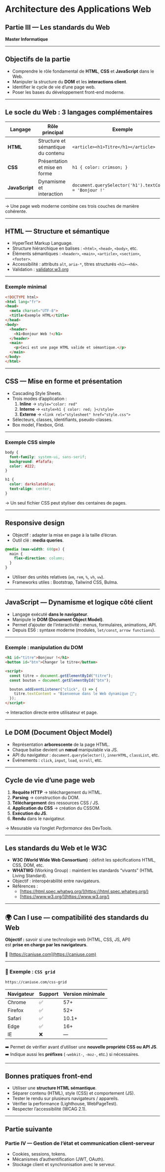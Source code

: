 
# Architecture des Applications Web  
## Partie III — Les standards du Web  
**Master Informatique**

---

## Objectifs de la partie

- Comprendre le rôle fondamental de **HTML**, **CSS** et **JavaScript** dans le Web.  
- Manipuler la structure du **DOM** et les **interactions client**.  
- Identifier le cycle de vie d’une page web.  
- Poser les bases du développement front-end moderne.  

---

## Le socle du Web : 3 langages complémentaires

| Langage | Rôle principal | Exemple |
|----------|----------------|----------|
| **HTML** | Structure et sémantique du contenu | `<article><h1>Titre</h1></article>` |
| **CSS** | Présentation et mise en forme | `h1 { color: crimson; }` |
| **JavaScript** | Dynamisme et interaction | `document.querySelector('h1').textContent = 'Bonjour !'` |

→ Une page web moderne combine ces trois couches de manière cohérente.  

---

## HTML — Structure et sémantique

- HyperText Markup Language.  
- Structure hiérarchique en balises : `<html>`, `<head>`, `<body>`, etc.  
- Éléments sémantiques : `<header>`, `<main>`, `<article>`, `<section>`, `<footer>`.  
- Accessibilité : attributs `alt`, `aria-*`, titres structurés `<h1>–<h6>`.  
- Validation : [validator.w3.org](https://validator.w3.org/)

---

### Exemple minimal

```html
<!DOCTYPE html>
<html lang="fr">
<head>
  <meta charset="UTF-8">
  <title>Exemple HTML</title>
</head>
<body>
  <header>
    <h1>Bonjour Web !</h1>
  </header>
  <main>
    <p>Ceci est une page HTML valide et sémantique.</p>
  </main>
</body>
</html>
```

---

## CSS — Mise en forme et présentation

- Cascading Style Sheets.  
- Trois modes d’application :  
  1. **Inline** → `style="color: red"`  
  2. **Interne** → `<style>h1 { color: red; }</style>`  
  3. **Externe** → `<link rel="stylesheet" href="style.css">`  
- Sélecteurs, classes, identifiants, pseudo-classes.  
- Box model, Flexbox, Grid.  

---

### Exemple CSS simple

```css
body {
  font-family: system-ui, sans-serif;
  background: #fafafa;
  color: #222;
}

h1 {
  color: darkslateblue;
  text-align: center;
}
```

→ Un seul fichier CSS peut styliser des centaines de pages.  

---

## Responsive design

- Objectif : adapter la mise en page à la taille d’écran.  
- Outil clé : **media queries**.  

```css
@media (max-width: 600px) {
  main {
    flex-direction: column;
  }
}
```

- Utiliser des unités relatives (`em`, `rem`, `%`, `vh`, `vw`).  
- Frameworks utiles : Bootstrap, Tailwind CSS, Bulma.  

---

## JavaScript — Dynamisme et logique côté client

- Langage exécuté **dans le navigateur**.  
- Manipule le **DOM (Document Object Model)**.  
- Permet d’ajouter de l’interactivité : menus, formulaires, animations, API.  
- Depuis ES6 : syntaxe moderne (modules, `let/const`, `arrow functions`).  

---

### Exemple : manipulation du DOM

```html
<h1 id="titre">Bonjour !</h1>
<button id="btn">Changer le titre</button>

<script>
  const titre = document.getElementById("titre");
  const bouton = document.getElementById("btn");

  bouton.addEventListener("click", () => {
    titre.textContent = "Bienvenue dans le Web dynamique 🚀";
  });
</script>
```

→ Interaction directe entre utilisateur et page.  

---

## Le DOM (Document Object Model)

- Représentation **arborescente** de la page HTML.  
- Chaque balise devient un **nœud** manipulable via JS.  
- API du navigateur : `document.querySelector()`, `innerHTML`, `classList`, etc.  
- Événements : `click`, `input`, `load`, `scroll`, etc.  

---

## Cycle de vie d’une page web

1. **Requête HTTP** → téléchargement du HTML.  
2. **Parsing** → construction du DOM.  
3. **Téléchargement** des ressources CSS / JS.  
4. **Application du CSS** → création du CSSOM.  
5. **Exécution du JS**.  
6. **Rendu** dans le navigateur.  

→ Mesurable via l’onglet *Performance* des DevTools.  

---

## Les standards du Web et le W3C

- **W3C (World Wide Web Consortium)** : définit les spécifications HTML, CSS, DOM, etc.  
- **WHATWG** (Working Group) : maintient les standards “vivants” (HTML Living Standard).  
- Objectif : interopérabilité entre navigateurs.  
- Références :  
  - [https://html.spec.whatwg.org/](https://html.spec.whatwg.org/)  
  - [https://www.w3.org/](https://www.w3.org/)  

---

## 🌍 Can I use — compatibilité des standards du Web

**Objectif :** savoir si une technologie web (HTML, CSS, JS, API)  
est **prise en charge par les navigateurs**.

🔗 [https://caniuse.com](https://caniuse.com)

---

### 🧭 Exemple : `CSS grid`

```
https://caniuse.com/css-grid
```

| Navigateur | Support | Version minimale |
|-------------|----------|------------------|
| Chrome | ✅ | 57+ |
| Firefox | ✅ | 52+ |
| Safari | ✅ | 10.1+ |
| Edge | ✅ | 16+ |
| IE | ❌ | — |

➡️ Permet de vérifier avant d’utiliser une **nouvelle propriété CSS ou API JS**.  
➡️ Indique aussi les **préfixes** (`-webkit-`, `-moz-`, etc.) si nécessaires.

---

## Bonnes pratiques front-end

- Utiliser une **structure HTML sémantique**.  
- Séparer contenu (HTML), style (CSS) et comportement (JS).  
- Tester le rendu sur plusieurs navigateurs / appareils.  
- Vérifier la performance (Lighthouse, WebPageTest).  
- Respecter l’accessibilité (WCAG 2.1).  

---

## Partie suivante

### Partie IV — Gestion de l’état et communication client-serveur
- Cookies, sessions, tokens.  
- Mécanismes d’authentification (JWT, OAuth).  
- Stockage client et synchronisation avec le serveur.  

